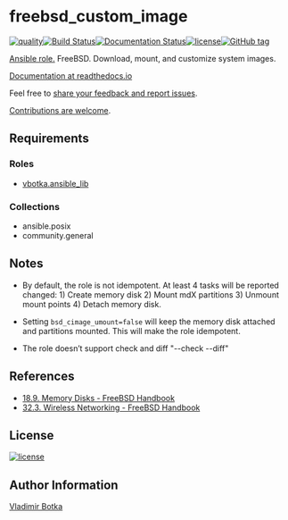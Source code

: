 # freebsd_custom_image

[![quality](https://img.shields.io/ansible/quality/27910)](https://galaxy.ansible.com/vbotka/freebsd_custom_image)[![Build Status](https://travis-ci.org/vbotka/ansible-freebsd-custom-image.svg?branch=master)](https://travis-ci.org/vbotka/ansible-freebsd-custom-image)[![Documentation Status](https://readthedocs.org/projects/docs/badge/?version=latest)](https://ansible-freebsd-custom-image.readthedocs.io/en/latest/)[![license](https://img.shields.io/badge/license-BSD-red.svg)](https://www.freebsd.org/doc/en/articles/bsdl-gpl/article.html)[![GitHub tag](https://img.shields.io/github/tag/vbotka/ansible-freebsd-custom-image.svg)](https://github.com/vbotka/ansible-freebsd-custom-image/tags)

[Ansible role.](https://galaxy.ansible.com/vbotka/freebsd_custom_image/) FreeBSD. Download, mount, and customize system images.

[Documentation at readthedocs.io](https://ansible-freebsd-custom-image.readthedocs.io)

Feel free to [share your feedback and report issues](https://github.com/vbotka/ansible-freebsd-custom-image/issues).

[Contributions are welcome](https://github.com/firstcontributions/first-contributions).


## Requirements

### Roles

* [vbotka.ansible_lib](https://galaxy.ansible.com/vbotka/ansible_lib)

### Collections

* ansible.posix
* community.general


## Notes

* By default, the role is not idempotent. At least 4 tasks will be reported changed: 1) Create
  memory disk 2) Mount mdX partitions 3) Unmount mount points 4) Detach memory disk.

* Setting `bsd_cimage_umount=false` will keep the memory disk attached and partitions mounted. This
  will make the role idempotent.

* The role doesn’t support check and diff "--check --diff"


## References

- [18.9. Memory Disks - FreeBSD Handbook](https://www.freebsd.org/doc/en_US.ISO8859-1/books/handbook/disks-virtual.html)
- [32.3. Wireless Networking - FreeBSD Handbook](https://www.freebsd.org/doc/en_US.ISO8859-1/books/handbook/network-wireless.html)


## License

[![license](https://img.shields.io/badge/license-BSD-red.svg)](https://www.freebsd.org/doc/en/articles/bsdl-gpl/article.html)


## Author Information

[Vladimir Botka](https://botka.info)
